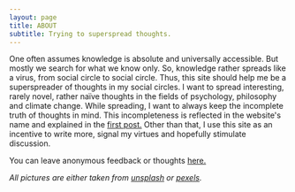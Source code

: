 ```yaml
---
layout: page
title: ABOUT
subtitle: Trying to superspread thoughts. 
---
```

One often assumes knowledge is absolute and universally accessible. But mostly we search for what we know only. So, knowledge rather spreads like a virus, from social circle to social circle. Thus, this site should help me be a superspreader of thoughts in my social circles. 
I want to spread interesting, rarely novel, rather naïve thoughts in the fields of psychology, philosophy and climate change. While spreading, I want to always keep the incomplete truth of thoughts in mind. This incompleteness is reflected in the website's name and explained in the [first post.](https://felixdgross.github.io/2022-09-11-Truth-is-what-works/)
Other than that, I use this site as an incentive to write more, signal my virtues and hopefully stimulate discussion. 

You can leave anonymous feedback or thoughts [here.](https://www.admonymous.co/felix_gross)







_All pictures are either taken from [unsplash](https://unsplash.com/) or [pexels](https://www.pexels.com/de-de/suche/three%20apes/)._
